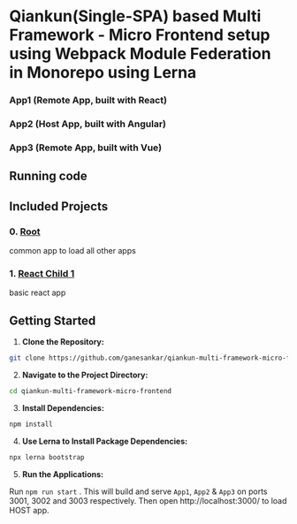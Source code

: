 # Qiankun(Single-SPA) based Multi Framework - Micro Frontend setup using Webpack Module Federation in Monorepo using Lerna

### App1 (Remote App, built with React)
### App2 (Host App, built with Angular)
### App3 (Remote App, built with Vue)

## Running code

## **Included Projects**

### **0. [Root](https://react.dev/)**

common app to load all other apps

### **1. [React Child 1](https://react.dev/)**

basic react app

## **Getting Started**

1. **Clone the Repository:**
```bash
git clone https://github.com/ganesankar/qiankun-multi-framework-micro-frontend.git
```
    
2. **Navigate to the Project Directory:** 
```bash
cd qiankun-multi-framework-micro-frontend
```
    
3. **Install Dependencies:**
```bash
npm install
```
    
4. **Use Lerna to Install Package Dependencies:**  
```bash
npx lerna bootstrap
```
    
5. **Run the Applications:**
 
Run `npm run start` . This will build and serve `App1`, `App2` & `App3` on ports 3001, 3002 and 3003 respectively.
Then open http://localhost:3000/ to load HOST app.


